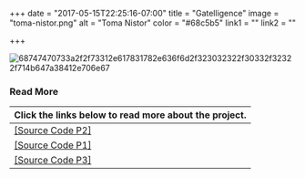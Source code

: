 +++
date = "2017-05-15T22:25:16-07:00"
title = "Gatelligence"
image = "toma-nistor.png"
alt = "Toma Nistor"
color = "#68c5b5"
link1 = ""
link2 = ""

+++

![68747470733a2f2f73312e617831782e636f6d2f323032322f30332f32322f714b647a38412e706e67](https://linton-pics.oss-cn-beijing.aliyuncs.com/uPic/68747470733a2f2f73312e617831782e636f6d2f323032322f30332f32322f714b647a38412e706e67.png)

### Read More

| Click the links below to read more about the project.        |
| ------------------------------------------------------------ |
| [[Source Code P2]](https://github.com/JustLinton/algorithm-gatelligance) |
| [[Source Code P1]](https://github.com/JustLinton/gatelligance) |
| [[Source Code P3]](https://github.com/JustLinton/gatelligence-mobile) |





